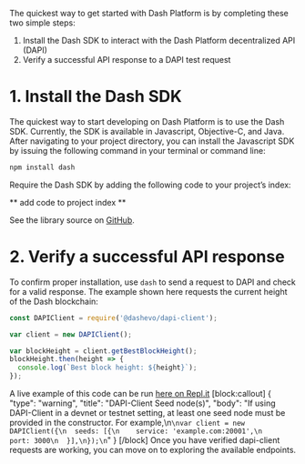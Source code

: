 The quickest way to get started with Dash Platform is by completing these two simple steps:

1. Install the Dash SDK to interact with the Dash Platform decentralized API (DAPI)
2. Verify a successful API response to a DAPI test request

# 1. Install the Dash SDK

The quickest way to start developing on Dash Platform is to use the Dash SDK. Currently, the SDK is available in Javascript, Objective-C, and Java. After navigating to your project directory, you can install the Javascript SDK by issuing the following command in your terminal or command line:

```javascript
npm install dash
```

Require the Dash SDK by adding the following code to your project’s index:

** add code to project index **

See the library source on [GitHub](https://github.com/dashevo/platform/tree/master/packages/js-dash-sdk).

# 2. Verify a successful API response

To confirm proper installation, use `dash` to send a request to DAPI and check for a valid response. The example shown here requests the current height of the Dash blockchain:

```javascript
const DAPIClient = require('@dashevo/dapi-client');

var client = new DAPIClient();

var blockHeight = client.getBestBlockHeight();
blockHeight.then(height => {
  console.log(`Best block height: ${height}`);
});
```

A live example of this code can be run [here on Repl.it](https://repl.it/@thephez/DAPI-Client-Basic-Example)
[block:callout]
{
  "type": "warning",
  "title": "DAPI-Client Seed node(s)",
  "body": "If using DAPI-Client in a devnet or testnet setting, at least one seed node must be provided in the constructor. For example,\n```\nvar client = new DAPIClient({\n  seeds: [{\n    service: 'example.com:20001',\n    port: 3000\n  }],\n});\n```"
}
[/block]
Once you have verified dapi-client requests are working, you can move on to exploring the available endpoints.